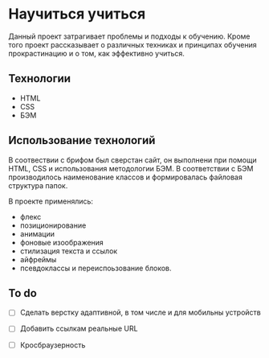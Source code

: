 # Научиться учиться

Данный проект затрагивает проблемы и подходы к обучению. Кроме того проект рассказывает о различных техниках и принципах обучения прокрастинацию и о том, как эффективно учиться.

## Технологии

- HTML
- CSS
- БЭМ

## Использование технологий

В соотвествии с брифом был сверстан сайт, он выполнени при помощи HTML, CSS и использования методологии БЭМ. В соответствии с БЭМ производилось наименование классов и формировалась файловая структура папок.

В проекте применялись:

- флекс
- позиционирование
- анимации
- фоновые изоображения
- стилизация текста и ссылок
- айфреймы
- псевдоклассы и переиспоьзование блоков.

## To do

- [ ] Сделать верстку адаптивной, в том числе и для мобильны устройств
- [ ] Добавить ссылкам реальные  URL
- [ ] Кросбраузерность 


